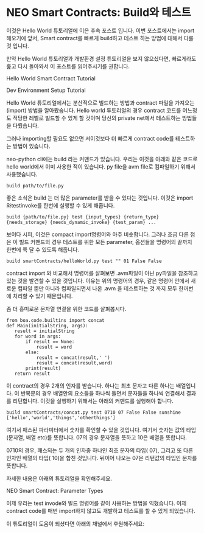 # NEO Smart Contracts: Build와 테스트

이것은 Hello World 튜토리얼에 이은 후속 포스트 입니다. 이번 포스트에서는 import해오기에 앞서, Smart contract를 빠르게 build하고 테스트 하는 방법에 대해서 다룰 것 입니다.

만약 Hello World 튜토리얼과 개발환경 설정 튜토리얼을 보지 않으셨다면, 빠르게라도 훑고 다시 돌아와서 이 포스트를 읽어주시기를 권합니다.

Hello World Smart Contract Tutorial

Dev Environment Setup Tutorial

Hello World 튜토리얼에서는 분산적으로 빌드하는 방법과 contract 파일을 가져오는(import) 방법을 알아봤습니다. Hello world 튜토리얼의 경우 contract 코드를 어느정도 적당한 레벨로 빌드할 수 있게 할 것이며 당신의 private net에서 테스트하는 방법들을 다뤘습니다.

그러나 importing할 필요도 없으면 서이것보다 더 빠르게 contract code를 테스트하는 방법이 있습니다.

neo-python cli에는 build 라는 커맨드가 있습니다. 우리는 이것을 아래와 같은 코드로 hello world에서 이미 사용한 적이 있습니다. py file을 avm file로 컴파일하기 위해서 사용했습니다.
```
build path/to/file.py
```

좋은 소식은 build 는 더 많은 parameter를 받을 수 있다는 것입니다. 이것은 import 와testinvoke를 한번에 실행할 수 있게 해줍니다.
```
build {path/to/file.py} test {input_types} {return_type} {needs_storage} {needs_dynamic_invoke} {test_param} ...
```

보이다 시피, 이것은 compact import명령어와 아주 비슷합니다. 그러나 조금 다른 점은 이 빌드 커맨드의 경우 테스트를 위한 모든 parameter, 옵션들을 명령어의 끝까지 한번에 쭉 달 수 있도록 해줍니다.
```
build smartContracts/helloWorld.py test "" 01 False False
```

contract import 와 비교해서 명령어를 살펴보면 .avm파일이 아닌 py파일을 참조하고 있는 것을 발견할 수 있을 것입니다. 이유는 위의 명령어의 경우, 같은 명령어 안에서 새로운 컴파일 뿐만 아니라 컴파일되면서 나온 .avm 을 테스트하는 것 까지 모두 한꺼번에 처리할 수 있기 때문입니다.

좀 더 흥미로운 문자열 연결을 위한 코드를 살펴봅시다.
```
from boa.code.builtins import concat
def Main(initialString, args):
   result = initialString
   for word in args:
       if result == None:
           result = word
       else:
           result = concat(result,' ')
           result = concat(result,word)
       print(result)
   return result
```

이 contract의 경우 2개의 인자를 받습니다. 하나는 최초 문자고 다른 하나는 배열입니다. 이 반복문의 경우 배열안의 요소들을 하나씩 돌면서 문자들을 하나씩 연결해서 결과를 리턴합니다. 이것을 실행하기 위해서는 아래의 커맨드를 실행해야 합니다.

```
build smartContracts/concat.py test 0710 07 False False sunshine ['hello','world','things','otherthings']
```

여기서 패스된 파라미터에서 숫자를 확인할 수 있을 것입니다. 여기서 숫자는 값의 타입(문자열, 배열 etc)를 뜻합니다. 07의 경우 문자열을 뜻하고 10은 배열을 뜻합니다.

0710의 경우, 패스되는 두 개의 인자중 하나인 최초 문자의 타입( 07), 그리고 또 다른 인자인 배열의 타입( 10)을 합친 것입니다. 뒤이어 나오는 07은 리턴값의 타입인 문자를 뜻합니다.

자세한 내용은 아래의 튜토리얼을 확인해주세요.

NEO Smart Contract: Parameter Types

이제 우리는 test invode와 빌드 명령어를 같이 사용하는 방법을 익혔습니다. 이제 contract code를 매번 import하지 않고도 개발하고 테스트를 할 수 있게 되었습니다.

이 튜토리얼이 도움이 되셨다면 아래의 채널에서 후원해주세요:
